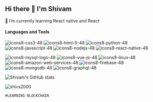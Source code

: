 ## Hi there 👋 I'm Shivam
🌱 I’m currently learning React native and React
<!--
**shivs2000/shivs2000** is a ✨ _special_ ✨ repository because its `README.md` (this file) appears on your GitHub profile.

Here are some ideas to get you started:

- 🔭 I’m currently working on ...
- 🌱 I’m currently learning ...
- 👯 I’m looking to collaborate on ...
- 🤔 I’m looking for help with ...
- 💬 Ask me about ...
- 📫 How to reach me: ...
- 😄 Pronouns: ...
- ⚡ Fun fact: ...
-->
#### Languages and Tools
![icons8-css3-48](https://user-images.githubusercontent.com/43001208/130509605-4f75cc8d-6790-4218-8261-b4ad4763f99e.png)
![icons8-html-5-48](https://user-images.githubusercontent.com/43001208/130509673-56613a2f-b491-4c70-bc82-33bf6b4371a9.png)
![icons8-python-48](https://user-images.githubusercontent.com/43001208/130510083-1c1bb5aa-5014-4ef6-b1dd-10c548775b1e.png)
![icons8-javascript-48](https://user-images.githubusercontent.com/43001208/130510098-1eb8865e-4b21-402d-b82d-7b1abab2991a.png)
![icons8-nodejs-48](https://user-images.githubusercontent.com/43001208/130510260-6bdfcc5a-cc7a-46cf-86af-0b1b6a67b0e3.png)
![icons8-react-native-48](https://user-images.githubusercontent.com/43001208/130510638-fe2a1ccf-1b16-4edd-a362-13446d33756f.png)



![icons8-mysql-logo-48](https://user-images.githubusercontent.com/43001208/130508475-68ea2302-05ac-42d0-87f3-ab89b3117d8a.png)
![icons8-vue-js-48](https://user-images.githubusercontent.com/43001208/130509204-7d3cad39-b306-48ff-a803-71e0fed42103.png)
![icons8-linux-48](https://user-images.githubusercontent.com/43001208/130509236-dd12612d-b2fe-44f9-844c-f4e9565e2a7a.png)
![icons8-amazon-web-services-48](https://user-images.githubusercontent.com/43001208/130509254-5739023a-24b6-422c-abe7-967c3c0134d6.png)
![icons8-firebase-48](https://user-images.githubusercontent.com/43001208/130509269-19aed3b7-b930-44aa-800e-07b52b268b9e.png)
![icons8-mongodb-48](https://user-images.githubusercontent.com/43001208/130509284-3f0af20a-5a3f-4af3-8866-eb46f5335f9b.png)
![icons8-graphql-48](https://user-images.githubusercontent.com/43001208/130509302-03813bb8-0c35-42df-9907-fde0d00ef995.png)







![Shivam's GitHub stats](https://github-readme-stats.vercel.app/api?username=shivs2000&show_icons=true&theme=radical)
<p><img align="center" src="https://github-readme-streak-stats.herokuapp.com/?user=shivs2000&" alt="shivs2000" /></p>

`#LEARNING BLOCKCHAIN`


